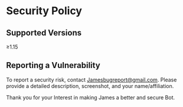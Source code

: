 # Security Policy

## Supported Versions

≥1.15

## Reporting a Vulnerability

To report a security risk, 
contact Jamesbugreport@gmail.com. 
Please provide a detailed description, screenshot, and your name/affiliation.

Thank you for your Interest in making James a better and secure Bot.
